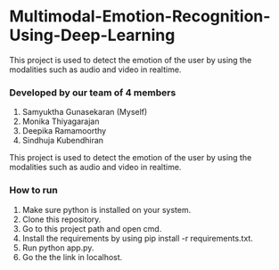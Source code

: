 # Multimodal-Emotion-Recognition-Using-Deep-Learning
This project is used to detect the emotion of the user by using the modalities such as audio and video in realtime.

### Developed by our team of 4 members
1. Samyuktha Gunasekaran (Myself)
2. Monika Thiyagarajan 
3. Deepika Ramamoorthy
4. Sindhuja Kubendhiran

This project is used to detect the emotion of the user by using the modalities such as audio and video in realtime.

### How to run
1. Make sure python is installed on your system.
2. Clone this repository.
3. Go to this project path and open cmd.
4. Install the requirements by using pip install -r requirements.txt.
5. Run python app.py.
6. Go the the link in localhost.
